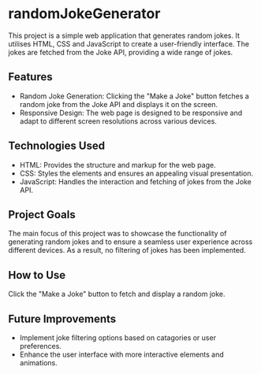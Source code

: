 # randomJokeGenerator
This project is a simple web application that generates random jokes. It utilises HTML, CSS and JavaScript to create a user-friendly interface. The jokes are fetched from the Joke API, providing a wide range of jokes.

## Features
- Random Joke Generation: Clicking the "Make a Joke" button fetches a random joke from the Joke API and displays it on the screen.
- Responsive Design: The web page is designed to be responsive and adapt to different screen resolutions across various devices.

## Technologies Used
- HTML: Provides the structure and markup for the web page.
- CSS: Styles the elements and ensures an appealing visual presentation.
- JavaScript: Handles the interaction and fetching of jokes from the Joke API.

## Project Goals
The main focus of this project was to showcase the functionality of generating random jokes and to ensure a seamless user experience across different devices. As a result, no filtering of jokes has been implemented.

## How to Use
Click the "Make a Joke" button to fetch and display a random joke.

## Future Improvements
- Implement joke filtering options based on catagories or user preferences.
- Enhance the user interface with more interactive elements and animations.

